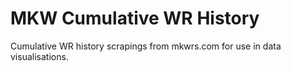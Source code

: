 # MKW Cumulative WR History

Cumulative WR history scrapings from mkwrs.com for use in data visualisations.